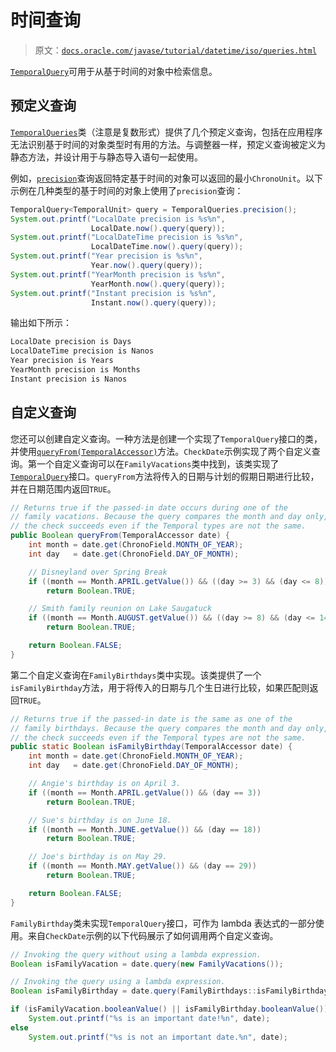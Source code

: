 # 时间查询

> 原文：[`docs.oracle.com/javase/tutorial/datetime/iso/queries.html`](https://docs.oracle.com/javase/tutorial/datetime/iso/queries.html)

[`TemporalQuery`](https://docs.oracle.com/javase/8/docs/api/java/time/temporal/TemporalQuery.html)可用于从基于时间的对象中检索信息。

## 预定义查询

[`TemporalQueries`](https://docs.oracle.com/javase/8/docs/api/java/time/temporal/TemporalQueries.html)类（注意是复数形式）提供了几个预定义查询，包括在应用程序无法识别基于时间的对象类型时有用的方法。与调整器一样，预定义查询被定义为静态方法，并设计用于与静态导入语句一起使用。

例如，[`precision`](https://docs.oracle.com/javase/8/docs/api/java/time/temporal/TemporalQueries.html#precision--)查询返回特定基于时间的对象可以返回的最小`ChronoUnit`。以下示例在几种类型的基于时间的对象上使用了`precision`查询：

```java
TemporalQuery<TemporalUnit> query = TemporalQueries.precision();
System.out.printf("LocalDate precision is %s%n",
                  LocalDate.now().query(query));
System.out.printf("LocalDateTime precision is %s%n",
                  LocalDateTime.now().query(query));
System.out.printf("Year precision is %s%n",
                  Year.now().query(query));
System.out.printf("YearMonth precision is %s%n",
                  YearMonth.now().query(query));
System.out.printf("Instant precision is %s%n",
                  Instant.now().query(query));

```

输出如下所示：

```java
LocalDate precision is Days
LocalDateTime precision is Nanos
Year precision is Years
YearMonth precision is Months
Instant precision is Nanos

```

## 自定义查询

您还可以创建自定义查询。一种方法是创建一个实现了`TemporalQuery`接口的类，并使用[`queryFrom(TemporalAccessor)`](https://docs.oracle.com/javase/8/docs/api/java/time/temporal/TemporalQuery.html#queryFrom-java.time.temporal.TemporalAccessor-)方法。``CheckDate``示例实现了两个自定义查询。第一个自定义查询可以在``FamilyVacations``类中找到，该类实现了[`TemporalQuery`](https://docs.oracle.com/javase/8/docs/api/java/time/temporal/TemporalQuery.html)接口。`queryFrom`方法将传入的日期与计划的假期日期进行比较，并在日期范围内返回`TRUE`。

```java
// Returns true if the passed-in date occurs during one of the
// family vacations. Because the query compares the month and day only,
// the check succeeds even if the Temporal types are not the same.
public Boolean queryFrom(TemporalAccessor date) {
    int month = date.get(ChronoField.MONTH_OF_YEAR);
    int day   = date.get(ChronoField.DAY_OF_MONTH);

    // Disneyland over Spring Break
    if ((month == Month.APRIL.getValue()) && ((day >= 3) && (day <= 8)))
        return Boolean.TRUE;

    // Smith family reunion on Lake Saugatuck
    if ((month == Month.AUGUST.getValue()) && ((day >= 8) && (day <= 14)))
        return Boolean.TRUE;

    return Boolean.FALSE;
}

```

第二个自定义查询在`FamilyBirthdays`类中实现。该类提供了一个`isFamilyBirthday`方法，用于将传入的日期与几个生日进行比较，如果匹配则返回`TRUE`。

```java
// Returns true if the passed-in date is the same as one of the
// family birthdays. Because the query compares the month and day only,
// the check succeeds even if the Temporal types are not the same.
public static Boolean isFamilyBirthday(TemporalAccessor date) {
    int month = date.get(ChronoField.MONTH_OF_YEAR);
    int day   = date.get(ChronoField.DAY_OF_MONTH);

    // Angie's birthday is on April 3.
    if ((month == Month.APRIL.getValue()) && (day == 3))
        return Boolean.TRUE;

    // Sue's birthday is on June 18.
    if ((month == Month.JUNE.getValue()) && (day == 18))
        return Boolean.TRUE;

    // Joe's birthday is on May 29.
    if ((month == Month.MAY.getValue()) && (day == 29))
        return Boolean.TRUE;

    return Boolean.FALSE;
}

```

`FamilyBirthday`类未实现`TemporalQuery`接口，可作为 lambda 表达式的一部分使用。来自`CheckDate`示例的以下代码展示了如何调用两个自定义查询。

```java
// Invoking the query without using a lambda expression.
Boolean isFamilyVacation = date.query(new FamilyVacations());

// Invoking the query using a lambda expression.
Boolean isFamilyBirthday = date.query(FamilyBirthdays::isFamilyBirthday);

if (isFamilyVacation.booleanValue() || isFamilyBirthday.booleanValue())
    System.out.printf("%s is an important date!%n", date);
else
    System.out.printf("%s is not an important date.%n", date);

```
